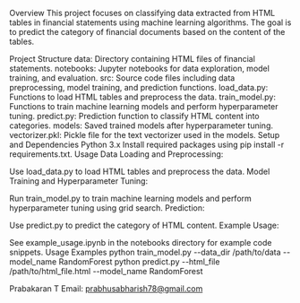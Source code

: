 Overview
This project focuses on classifying data extracted from HTML tables in financial statements using machine learning algorithms. The goal is to predict the category of financial documents based on the content of the tables.

Project Structure
data: Directory containing HTML files of financial statements.
notebooks: Jupyter notebooks for data exploration, model training, and evaluation.
src: Source code files including data preprocessing, model training, and prediction functions.
load_data.py: Functions to load HTML tables and preprocess the data.
train_model.py: Functions to train machine learning models and perform hyperparameter tuning.
predict.py: Prediction function to classify HTML content into categories.
models: Saved trained models after hyperparameter tuning.
vectorizer.pkl: Pickle file for the text vectorizer used in the models.
Setup and Dependencies
Python 3.x
Install required packages using pip install -r requirements.txt.
Usage
Data Loading and Preprocessing:

Use load_data.py to load HTML tables and preprocess the data.
Model Training and Hyperparameter Tuning:

Run train_model.py to train machine learning models and perform hyperparameter tuning using grid search.
Prediction:

Use predict.py to predict the category of HTML content.
Example Usage:

See example_usage.ipynb in the notebooks directory for example code snippets.
Usage Examples
python train_model.py --data_dir /path/to/data --model_name RandomForest
python predict.py --html_file /path/to/html_file.html --model_name RandomForest


Prabakaran T
Email: prabhusabharish78@gmail.com
